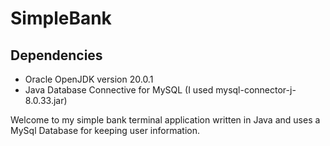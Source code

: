 # SimpleBank

## Dependencies
- Oracle OpenJDK version 20.0.1
- Java Database Connective for MySQL (I used mysql-connector-j-8.0.33.jar)

Welcome to my simple bank terminal application written in Java and uses a MySql Database for keeping user information.

